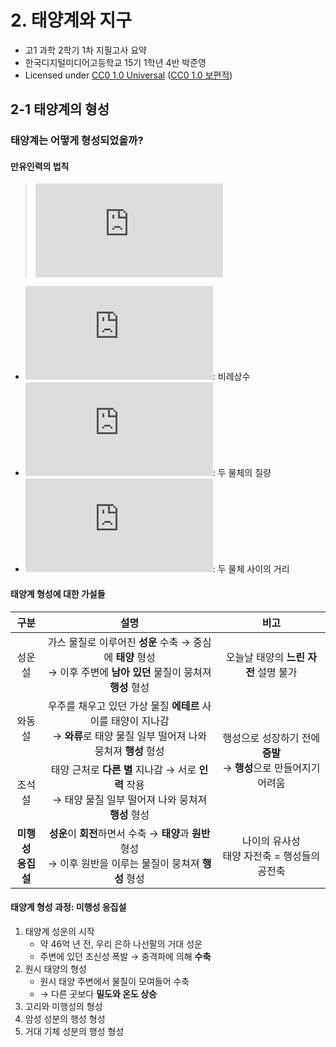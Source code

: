 # 2. 태양계와 지구
* 고1 과학 2학기 1차 지필고사 요약  
* 한국디지털미디어고등학교 15기 1학년 4반 박준영
* Licensed under [CC0 1.0 Universal](https://creativecommons.org/publicdomain/zero/1.0/) ([CC0 1.0 보편적](https://creativecommons.org/publicdomain/zero/1.0/deed.ko))

## 2-1 태양계의 형성

### 태양계는 어떻게 형성되었을까?

#### 만유인력의 법칙

> ![F=Gm₁m₂/r²](https://latex.codecogs.com/png.latex?%5Clarge%20F%3D%5Cfrac%7BGm_1m_2%7D%7Br%5E2%7D)

* ![G](https://latex.codecogs.com/png.latex?G): 비례상수
* ![m₁,m₂](https://latex.codecogs.com/png.latex?m_1%2Cm_2): 두 물체의 질량
* ![r](https://latex.codecogs.com/png.latex?r): 두 물체 사이의 거리

#### 태양계 형성에 대한 가설들

<table>
    <thead><tr>
        <th style="text-align: center">구분</th>
        <th style="text-align: center">설명</th>
        <th style="text-align: center">비고</th>
    </tr></thead>
    <tbody>
        <tr>
            <td style="text-align: center">성운설</td>
            <td style="text-align: center">
                가스 물질로 이루어진 <strong>성운</strong> 수축 → 중심에 <strong>태양</strong> 형성<br>
                → 이후 주변에 <strong>남아 있던</strong> 물질이 뭉쳐져 <strong>행성</strong> 형성
            </td>
            <td style="text-align: center">오늘날 태양의 <strong>느린 자전</strong> 설명 불가</td>
        </tr>
        <tr>
            <td style="text-align: center">와동설</td>
            <td style="text-align: center">
                우주를 채우고 있던 가상 물질 <strong>에테르</strong> 사이를 태양이 지나감<br>
                → <strong>와류</strong>로 태양 물질 일부 떨어져 나와 뭉쳐져 <strong>행성</strong> 형성
            </td>
            <td style="text-align: center" rowspan="2">
                행성으로 성장하기 전에 <strong>증발</strong><br>
                → <strong>행성</strong>으로 만들어지기 어려움
            </td>
        </tr>
        <tr>
            <td style="text-align: center">조석설</td>
            <td style="text-align: center">
                태양 근처로 <strong>다른 별</strong> 지나감 → 서로 <strong>인력</strong> 작용<br>
                → 태양 물질 일부 떨어져 나와 뭉쳐져 <strong>행성</strong> 형성
            </td>
        </tr>
        <tr>
            <td style="text-align: center"><strong>미행성<br>응집설</strong></td>
            <td style="text-align: center">
                <strong>성운</strong>이 <strong>회전</strong>하면서 수축 → <strong>태양</strong>과 <strong>원반</strong> 형성<br>
                → 이후 원반을 이루는 물질이 뭉쳐져 <strong>행성</strong> 형성
            </td>
            <td style="text-align: center">
                나이의 유사성<br>
                태양 자전축 = 행성들의 공전축
            </td>
        </tr>
    </tbody>
</table>

#### 태양계 형성 과정: 미행성 응집설
1. 태양계 성운의 시작
    - 약 46억 년 전, 우리 은하 나선팔의 거대 성운
    - 주변에 있던 초신성 폭발 → 충격파에 의해 **수축**
2. 원시 태양의 형성
    - 원시 태양 주변에서 물질이 모여들어 수축
    - → 다른 곳보다 **밀도와 온도 상승**
3. 고리와 미행성의 형성
4. 암성 성분의 행성 형성
5. 거대 기체 성분의 행성 형성
